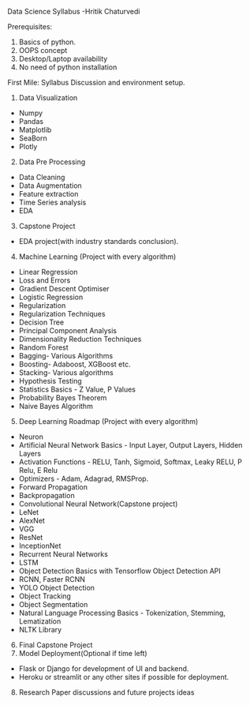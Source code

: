 ﻿Data Science Syllabus
-Hritik Chaturvedi

Prerequisites:

1. Basics of python.
1. OOPS concept
1. Desktop/Laptop availability
1. No need of python installation

First Mile: Syllabus Discussion and environment setup.

1. Data Visualization
* Numpy
* Pandas
* Matplotlib
* SeaBorn
* Plotly
2. Data Pre Processing
* Data Cleaning
* Data Augmentation
* Feature extraction
* Time Series analysis
* EDA
3. Capstone Project
* EDA project(with industry standards conclusion).
4. Machine Learning (Project with every algorithm)
* Linear Regression
* Loss and Errors
* Gradient Descent Optimiser
* Logistic Regression
* Regularization
* Regularization Techniques
* Decision Tree
* Principal Component Analysis
* Dimensionality Reduction Techniques
* Random Forest
* Bagging- Various Algorithms
* Boosting- Adaboost, XGBoost etc.
* Stacking- Various algorithms
* Hypothesis Testing
* Statistics Basics - Z Value, P Values
* Probability Bayes Theorem
* Naive Bayes Algorithm
5. Deep Learning Roadmap (Project with every algorithm)
* Neuron
* Artificial Neural Network Basics - Input Layer, Output Layers, Hidden Layers
* Activation Functions - RELU, Tanh, Sigmoid, Softmax, Leaky RELU, P Relu, E Relu
* Optimizers - Adam, Adagrad, RMSProp.
* Forward Propagation
* Backpropagation
* Convolutional Neural Network(Capstone project)
* LeNet
* AlexNet
* VGG
* ResNet
* InceptionNet
* Recurrent Neural Networks
* LSTM
* Object Detection Basics with Tensorflow Object Detection API
* RCNN, Faster RCNN
* YOLO Object Detection
* Object Tracking
* Object Segmentation
* Natural Language Processing Basics - Tokenization, Stemming, Lematization
* NLTK Library
6. Final Capstone Project
6. Model Deployment(Optional if time left)
* Flask or Django for development of UI and backend.
* Heroku or streamlit or any other sites if possible for deployment.
8. Research Paper discussions and future projects ideas
